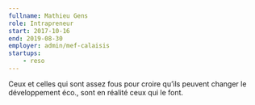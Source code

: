```yaml
---
fullname: Mathieu Gens
role: Intrapreneur
start: 2017-10-16
end: 2019-08-30
employer: admin/mef-calaisis
startups:
    - reso
---
```


Ceux et celles qui sont assez fous pour croire qu’ils peuvent changer le développement éco., sont en réalité ceux qui le font.
